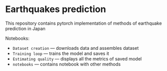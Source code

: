 # Earthquakes prediction

This repository contains pytorch implementation of methods of earthquake prediction in Japan

Notebooks:
* ```Dataset creation``` &mdash; downloads data and assembles dataset
* ```Training loop``` &mdash; trains the model and saves it
* ```Estimating quality``` &mdash; displays all the metrics of saved model
* ```notebooks``` &mdash; contains notebook with other methods
